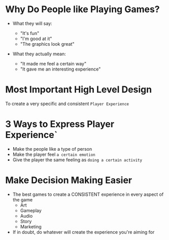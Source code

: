 # Why Do People like Playing Games?
* What they will say:
	* "It's fun"
	* "I'm good at it"
	* "The graphics look great"
	
* What they actually mean:
	* "It made me feel a certain way"
	* "It gave me an interesting experience"
	
# Most Important High Level Design
To create a very specific and consistent `Player Experience`

# 3 Ways to Express Player Experience`
* Make the people like a type of person
* Make the player feel `a certain emotion`
* Give the player the same feeling as `doing a certain activity`

# Make Decision Making Easier
* The best games to create a CONSISTENT experience in every aspect of the game
	* Art
	* Gameplay
	* Audio
	* Story
	* Marketing
* If in doubt, do whatever will create the experience you're aiming for
